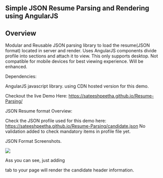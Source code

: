 ## Simple JSON Resume Parsing and Rendering using AngularJS

## Overview

Modular and Reusable JSON parsing library to load the resume(JSON format) located in server and render.
Uses AngularJS components divide profile into sections and attach it to view. This only supports desktop. Not compatible for mobile devices for best viewing experience. Will be enhanced.

Dependencies:

AngularJS javascript library. using CDN hosted version for this demo.

Checkout the live Demo Here: https://sateeshpeetha.github.io/Resume-Parsing/

JSON Resume format Overview:

Check the JSON profile used for this demo here: https://sateeshpeetha.github.io/Resume-Parsing/candidate.json
No validation added to check mandatory items in profile file yet. 


JSON Format Screenshots.

<img src="https://sateeshpeetha.github.io/Resume-Parsing/JSONformat1.jpg">
</img>

Ass you can see, just adding <summary> tab to your page will render the candidate header information.

<summary> </summary>


	    




